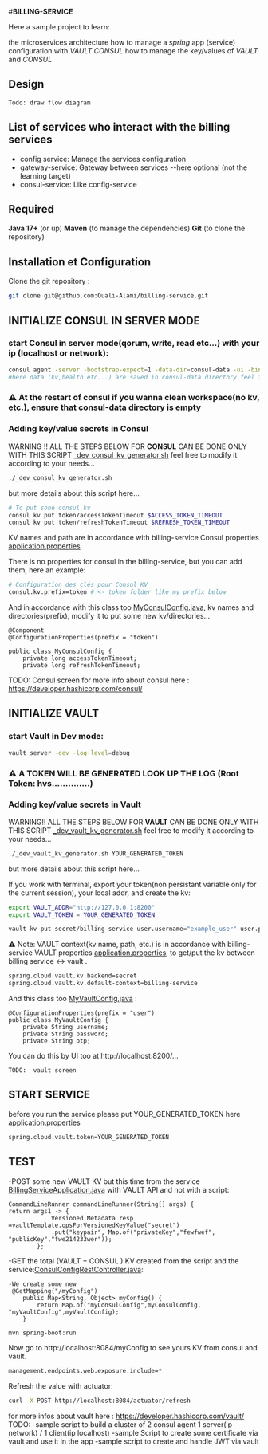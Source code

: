 #**BILLING-SERVICE**

Here  a sample project to learn:

the microservices architecture
how to manage a *spring* app (service) configuration with *VAULT* *CONSUL* 
how to manage the key/values of *VAULT* and *CONSUL*

## Design

    Todo: draw flow diagram

## List of services who interact with the billing services 

- config service:  Manage the services configuration
- gateway-service: Gateway between services --here optional (not the learning target)
- consul-service: Like config-service

## Required

**Java 17+** (or up)
**Maven** (to manage the dependencies)
**Git** (to clone the repository)

## Installation et Configuration

Clone the git repository :
```bash
git clone git@github.com:Ouali-Alami/billing-service.git
```

## INITIALIZE CONSUL IN SERVER MODE

### start Consul in server mode(qorum, write, read etc...) with your ip (localhost or network):

```bash
consul agent -server -bootstrap-expect=1 -data-dir=consul-data -ui -bind=YOUR_IP
#here data (kv,health etc...) are saved in consul-data directory feel free to change it with your path...
```
### ⚠️ At the restart of consul if you wanna clean workspace(no kv, etc.), ensure that consul-data directory is empty

### Adding key/value secrets in Consul

WARNING !!
ALL THE STEPS BELOW FOR **CONSUL** CAN BE DONE ONLY WITH THIS SCRIPT [_dev_consul_kv_generator.sh](_dev_consul_kv_generator.sh) feel free to modify it according to your needs...
 ```bash
./_dev_consul_kv_generator.sh
```
but more details about this script here...
 ```bash
# To put sone consul kv
consul kv put token/accessTokenTimeout $ACCESS_TOKEN_TIMEOUT
consul kv put token/refreshTokenTimeout $REFRESH_TOKEN_TIMEOUT
```

KV names and path are in accordance with billing-service Consul properties [application.properties](src/main/resources/application.properties)

There is no properties for consul in the billing-service, but you can add them, here an example:

```bash
# Configuration des clés pour Consul KV
consul.kv.prefix=token # <- token folder like my prefix below
```
And in accordance with this class too [MyConsulConfig.java](src/main/java/org/sid/billing/MyConsulConfig.java), kv names and directories(prefix), modify it to put some new kv/directories...
```code
@Component
@ConfigurationProperties(prefix = "token")

public class MyConsulConfig {
    private long accessTokenTimeout;
    private long refreshTokenTimeout;
```
TODO:  Consul screen
for more info about consul here : https://developer.hashicorp.com/consul/
## INITIALIZE VAULT

### start Vault in Dev mode:

```bash
vault server -dev -log-level=debug
```
### ⚠️ A TOKEN WILL BE GENERATED LOOK UP THE LOG (Root Token: hvs..............)

### Adding key/value secrets in Vault

WARNING!! 
ALL THE STEPS BELOW FOR **VAULT** CAN BE DONE ONLY WITH THIS SCRIPT [_dev_vault_kv_generator.sh](_dev_vault_kv_generator.sh) feel free to modify it according to your needs...

 ```bash
./_dev_vault_kv_generator.sh YOUR_GENERATED_TOKEN
```
but more details about this script here...

If you work with terminal, export your token(non persistant variable only for the current session), your local addr, and create the kv:
```bash
export VAULT_ADDR="http://127.0.0.1:8200"
export VAULT_TOKEN = YOUR_GENERATED_TOKEN
```
```bash
vault kv put secret/billing-service user.username="example_user" user.password="example_password" user.opt="example_opt_value"
```
⚠️ Note: VAULT context(kv name, path, etc.) is in accordance with billing-service VAULT properties [application.properties](src/main/resources/application.properties),
to get/put the kv between billing service <-> vault .
```bash
spring.cloud.vault.kv.backend=secret
spring.cloud.vault.kv.default-context=billing-service
```
And this class too [MyVaultConfig.java](src/main/java/org/sid/billing/MyVaultConfig.java) :
```code
@ConfigurationProperties(prefix = "user")
public class MyVaultConfig {
    private String username;
    private String password;
    private String otp;
```
You can do this by  UI too at http://localhost:8200/...

    TODO:  vault screen 

## START SERVICE

before you run the service please put YOUR_GENERATED_TOKEN here [application.properties](src/main/resources/application.properties)
```bash
spring.cloud.vault.token=YOUR_GENERATED_TOKEN
```
## TEST
-POST some new VAULT KV but this time from the service [BillingServiceApplication.java](src/main/java/org/sid/billing/BillingServiceApplication.java) with VAULT API and not with a script:
```code
CommandLineRunner commandLineRunner(String[] args) {
return args1 -> {
            Versioned.Metadata resp =vaultTemplate.opsForVersionedKeyValue("secret")
            .put("keypair", Map.of("privateKey","fewfwef", "publicKey","fwe214233wer"));
		};
```
-GET the total (VAULT + CONSUL ) KV created from the script and the service:[ConsulConfigRestController.java](src/main/java/org/sid/billing/ConsulConfigRestController.java):
```code
-We create some new 
 @GetMapping("/myConfig")
    public Map<String, Object> myConfig() {
        return Map.of("myConsulConfig",myConsulConfig, "myVaultConfig",myVaultConfig);
    }
```
```bash
mvn spring-boot:run
```
Now go to http://localhost:8084/myConfig to see yours KV from consul and vault.


```bash
management.endpoints.web.exposure.include=*
```
 Refresh the value with actuator:
```bash
curl -X POST http://localhost:8084/actuator/refresh
```

for more infos about vault here : https://developer.hashicorp.com/vault/
TODO:
-sample script to build a cluster of 2 consul agent 1 server(ip network) / 1 client(ip localhost)
-sample Script to create some certificate via vault and use it in the app
-sample script to create and handle JWT via vault





